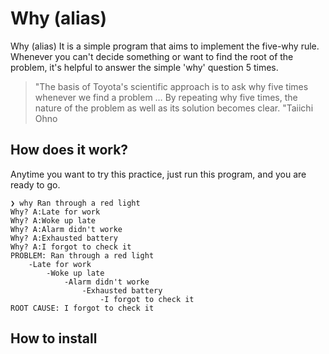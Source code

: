 # Why (alias)
Why (alias)
It is a simple program that aims to implement the five-why rule.
Whenever you can't decide something or want to find the root of the problem, it's helpful to answer the simple 'why' question 5 times.

> "The basis of Toyota's scientific approach is to ask why five times whenever we find a problem … By repeating why five times, the nature of the problem as well as its solution becomes clear. "Taiichi Ohno

## How does it work?
Anytime you want to try this practice, just run this program, and you are ready to go.

```
❯ why Ran through a red light
Why? A:Late for work
Why? A:Woke up late
Why? A:Alarm didn't worke
Why? A:Exhausted battery
Why? A:I forgot to check it
PROBLEM: Ran through a red light
	-Late for work
		-Woke up late
			-Alarm didn't worke
				-Exhausted battery
					-I forgot to check it
ROOT CAUSE: I forgot to check it
```

## How to install
